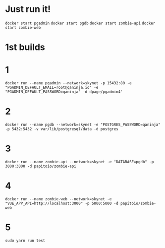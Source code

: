 
# Just run it!
`docker start pgadmin`
`docker start pgdb`
`docker start zombie-api`
`docker start zombie-web`
 

# 1st builds

# 1
`docker run --name pgadmin --network=skynet -p 15432:80 -e "PGADMIN_DEFAULT_EMAIL=root@qaninja.io" -e "PGADMIN_DEFAULT_PASSWORD=qaninja" -d dpage/pgadmin4'`

# 2
`docker run --name pgdb --network=skynet -e "POSTGRES_PASSWORD=qaninja" -p 5432:5432 -v var/lib/postgresql/data -d postgres`

# 3
`docker run --name zombie-api --network=skynet -e "DATABASE=pgdb" -p 3000:3000 -d papitoio/zombie-api`

# 4
`docker run --name zombie-web --network=skynet -e "VUE_APP_API=http://localhost:3000" -p 5000:5000 -d papitoio/zombie-web`

# 5
`sudo yarn run test`
